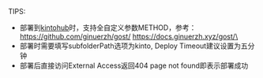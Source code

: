 TIPS:
* 部署到[kintohub](https://app.kintohub.com/login)时，支持全自定义参数METHOD，参考：https://github.com/ginuerzh/gost/ https://docs.ginuerzh.xyz/gost/\
* 部署时需要填写subfolderPath选项为kinto, Deploy Timeout建议设置为五分钟
* 部署后直接访问External Access返回404 page not found即表示部署成功
